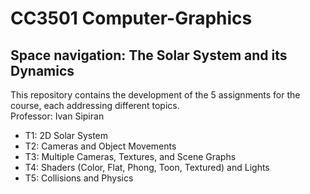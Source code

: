 # CC3501 Computer-Graphics 
## Space navigation: The Solar System and its Dynamics
This repository contains the development of the 5 assignments for the course, each addressing different topics. <br>
Professor: Ivan Sipiran 
- T1: 2D Solar System
- T2: Cameras and Object Movements
- T3: Multiple Cameras, Textures, and Scene Graphs
- T4: Shaders (Color, Flat, Phong, Toon, Textured) and Lights
- T5: Collisions and Physics
